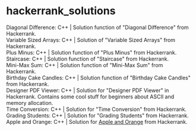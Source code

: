 # hackerrank_solutions

Diagonal Difference: C++ | Solution function of "Diagonal Difference" from Hackerrank. <br>
Variable Sized Arrays: C++ | Solution of "Variable Sized Arrays" from Hackerrank. <br>
Plus Minus: C++ | Solution function of "Plus Minus" from Hackerrank.<br>
Staircase: C++ | Solution function of "Staircase" from Hackerrank.<br>
Mini-Max Sum: C++ | Solution function of "Mini-Max Sum" from Hackerrank.<br>
Birthday Cake Candles: C++ | Solution function of "Birthday Cake Candles" from Hackerrank. <br>
Designer PDF Viewer: C++ | Solution for "Designer PDF Viewer" in Hackerrank. Contains some cool stuff for beginners about ASCII and memory allocation. <br>
Time Conversion: C++ | Solution for "Time Conversion" from Hackerrank. <br>
Grading Students: C++ | Solution for "Grading Students" from Hackerrank. <br>
Apple and Orange: C++ | Solution for [Apple and Orange](https://www.hackerrank.com/challenges/apple-and-orange) from Hackerrank. <br>
